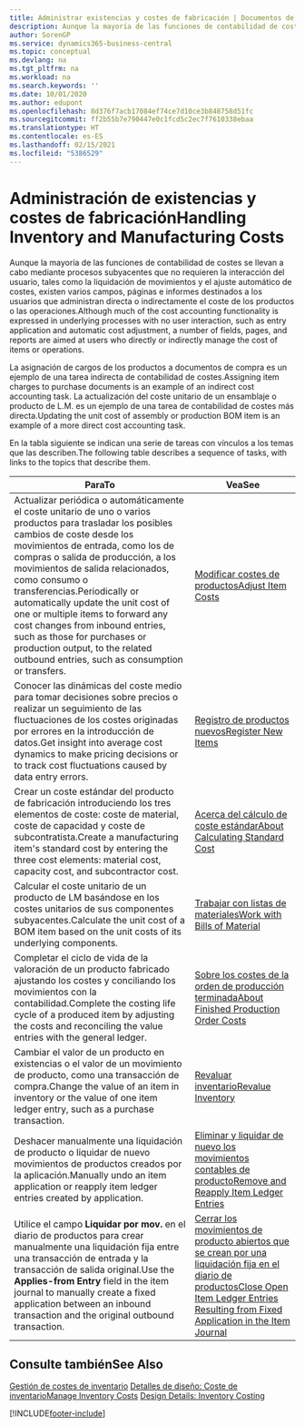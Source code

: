 ```yaml
---
title: Administrar existencias y costes de fabricación | Documentos de Microsoft
description: Aunque la mayoría de las funciones de contabilidad de costes se llevan a cabo mediante procesos subyacentes que no requieren la interacción del usuario, tales como la liquidación de movimientos y el ajuste automático de costes, existen varios campos, páginas e informes destinados a los usuarios que administran directa o indirectamente el coste de los productos o las operaciones.
author: SorenGP
ms.service: dynamics365-business-central
ms.topic: conceptual
ms.devlang: na
ms.tgt_pltfrm: na
ms.workload: na
ms.search.keywords: ''
ms.date: 10/01/2020
ms.author: edupont
ms.openlocfilehash: 8d376f7acb17084ef74ce7d10ce3b848758d51fc
ms.sourcegitcommit: ff2b55b7e790447e0c1fcd5c2ec7f7610338ebaa
ms.translationtype: HT
ms.contentlocale: es-ES
ms.lasthandoff: 02/15/2021
ms.locfileid: "5386529"
---
```

# <a name="handling-inventory-and-manufacturing-costs"></a><span data-ttu-id="bf00c-103">Administración de existencias y costes de fabricación</span><span class="sxs-lookup"><span data-stu-id="bf00c-103">Handling Inventory and Manufacturing Costs</span></span>
<span data-ttu-id="bf00c-104">Aunque la mayoría de las funciones de contabilidad de costes se llevan a cabo mediante procesos subyacentes que no requieren la interacción del usuario, tales como la liquidación de movimientos y el ajuste automático de costes, existen varios campos, páginas e informes destinados a los usuarios que administran directa o indirectamente el coste de los productos o las operaciones.</span><span class="sxs-lookup"><span data-stu-id="bf00c-104">Although much of the cost accounting functionality is expressed in underlying processes with no user interaction, such as entry application and automatic cost adjustment, a number of fields, pages, and reports are aimed at users who directly or indirectly manage the cost of items or operations.</span></span>  

 <span data-ttu-id="bf00c-105">La asignación de cargos de los productos a documentos de compra es un ejemplo de una tarea indirecta de contabilidad de costes.</span><span class="sxs-lookup"><span data-stu-id="bf00c-105">Assigning item charges to purchase documents is an example of an indirect cost accounting task.</span></span> <span data-ttu-id="bf00c-106">La actualización del coste unitario de un ensamblaje o producto de L.M. es un ejemplo de una tarea de contabilidad de costes más directa.</span><span class="sxs-lookup"><span data-stu-id="bf00c-106">Updating the unit cost of assembly or production BOM item is an example of a more direct cost accounting task.</span></span>  

 <span data-ttu-id="bf00c-107">En la tabla siguiente se indican una serie de tareas con vínculos a los temas que las describen.</span><span class="sxs-lookup"><span data-stu-id="bf00c-107">The following table describes a sequence of tasks, with links to the topics that describe them.</span></span>   

|<span data-ttu-id="bf00c-108">**Para**</span><span class="sxs-lookup"><span data-stu-id="bf00c-108">**To**</span></span>|<span data-ttu-id="bf00c-109">**Vea**</span><span class="sxs-lookup"><span data-stu-id="bf00c-109">**See**</span></span>|  
|------------|-------------|  
|<span data-ttu-id="bf00c-110">Actualizar periódica o automáticamente el coste unitario de uno o varios productos para trasladar los posibles cambios de coste desde los movimientos de entrada, como los de compras o salida de producción, a los movimientos de salida relacionados, como consumo o transferencias.</span><span class="sxs-lookup"><span data-stu-id="bf00c-110">Periodically or automatically update the unit cost of one or multiple items to forward any cost changes from inbound entries, such as those for purchases or production output, to the related outbound entries, such as consumption or transfers.</span></span>|[<span data-ttu-id="bf00c-111">Modificar costes de productos</span><span class="sxs-lookup"><span data-stu-id="bf00c-111">Adjust Item Costs</span></span>](inventory-how-adjust-item-costs.md)|  
|<span data-ttu-id="bf00c-112">Conocer las dinámicas del coste medio para tomar decisiones sobre precios o realizar un seguimiento de las fluctuaciones de los costes originadas por errores en la introducción de datos.</span><span class="sxs-lookup"><span data-stu-id="bf00c-112">Get insight into average cost dynamics to make pricing decisions or to track cost fluctuations caused by data entry errors.</span></span>|[<span data-ttu-id="bf00c-113">Registro de productos nuevos</span><span class="sxs-lookup"><span data-stu-id="bf00c-113">Register New Items</span></span>](inventory-how-register-new-items.md)|  
|<span data-ttu-id="bf00c-114">Crear un coste estándar del producto de fabricación introduciendo los tres elementos de coste: coste de material, coste de capacidad y coste de subcontratista.</span><span class="sxs-lookup"><span data-stu-id="bf00c-114">Create a manufacturing item's standard cost by entering the three cost elements: material cost, capacity cost, and subcontractor cost.</span></span>|[<span data-ttu-id="bf00c-115">Acerca del cálculo de coste estándar</span><span class="sxs-lookup"><span data-stu-id="bf00c-115">About Calculating Standard Cost</span></span>](finance-about-calculating-standard-cost.md)|  
|<span data-ttu-id="bf00c-116">Calcular el coste unitario de un producto de LM basándose en los costes unitarios de sus componentes subyacentes.</span><span class="sxs-lookup"><span data-stu-id="bf00c-116">Calculate the unit cost of a BOM item based on the unit costs of its underlying components.</span></span>|[<span data-ttu-id="bf00c-117">Trabajar con listas de materiales</span><span class="sxs-lookup"><span data-stu-id="bf00c-117">Work with Bills of Material</span></span>](inventory-how-work-BOMs.md)|  
|<span data-ttu-id="bf00c-118">Completar el ciclo de vida de la valoración de un producto fabricado ajustando los costes y conciliando los movimientos con la contabilidad.</span><span class="sxs-lookup"><span data-stu-id="bf00c-118">Complete the costing life cycle of a produced item by adjusting the costs and reconciling the value entries with the general ledger.</span></span>|[<span data-ttu-id="bf00c-119">Sobre los costes de la orden de producción terminada</span><span class="sxs-lookup"><span data-stu-id="bf00c-119">About Finished Production Order Costs</span></span>](finance-about-finished-production-order-costs.md)|  
|<span data-ttu-id="bf00c-120">Cambiar el valor de un producto en existencias o el valor de un movimiento de producto, como una transacción de compra.</span><span class="sxs-lookup"><span data-stu-id="bf00c-120">Change the value of an item in inventory or the value of one item ledger entry, such as a purchase transaction.</span></span>|[<span data-ttu-id="bf00c-121">Revaluar inventario</span><span class="sxs-lookup"><span data-stu-id="bf00c-121">Revalue Inventory</span></span>](inventory-how-revalue-inventory.md)|
|<span data-ttu-id="bf00c-122">Deshacer manualmente una liquidación de producto o liquidar de nuevo movimientos de productos creados por la aplicación.</span><span class="sxs-lookup"><span data-stu-id="bf00c-122">Manually undo an item application or reapply item ledger entries created by application.</span></span>|[<span data-ttu-id="bf00c-123">Eliminar y liquidar de nuevo los movimientos contables de producto</span><span class="sxs-lookup"><span data-stu-id="bf00c-123">Remove and Reapply Item Ledger Entries</span></span>](finance-how-to-remove-and-reapply-item-entries.md)|  
|<span data-ttu-id="bf00c-124">Utilice el campo **Liquidar por mov.** en el diario de productos para crear manualmente una liquidación fija entre una transacción de entrada y la transacción de salida original.</span><span class="sxs-lookup"><span data-stu-id="bf00c-124">Use the **Applies-from Entry** field in the item journal to manually create a fixed application between an inbound transaction and the original outbound transaction.</span></span>|[<span data-ttu-id="bf00c-125">Cerrar los movimientos de producto abiertos que se crean por una liquidación fija en el diario de productos</span><span class="sxs-lookup"><span data-stu-id="bf00c-125">Close Open Item Ledger Entries Resulting from Fixed Application in the Item Journal</span></span>](finance-how-to-close-open-item-ledger-entries-resulting-from-fixed-application-in-the-item-journal.md)|  

## <a name="see-also"></a><span data-ttu-id="bf00c-126">Consulte también</span><span class="sxs-lookup"><span data-stu-id="bf00c-126">See Also</span></span>  
<span data-ttu-id="bf00c-127">[Gestión de costes de inventario](finance-manage-inventory-costs.md)
[Detalles de diseño: Coste de inventario](design-details-inventory-costing.md)</span><span class="sxs-lookup"><span data-stu-id="bf00c-127">[Manage Inventory Costs](finance-manage-inventory-costs.md)
[Design Details: Inventory Costing](design-details-inventory-costing.md)</span></span>


[!INCLUDE[footer-include](includes/footer-banner.md)]